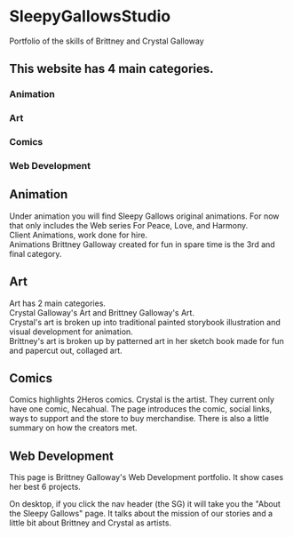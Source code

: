 # SleepyGallowsStudio
Portfolio of the skills of Brittney and Crystal Galloway


## This website has 4 main categories.
### Animation
### Art
### Comics
### Web Development

## Animation
Under animation you will find Sleepy Gallows original animations. For now that only includes the Web series For Peace, Love, and Harmony. <br>Client Animations, work done for hire. <br>Animations Brittney Galloway created for fun in spare time is the 3rd and final category.

## Art 
Art has 2 main categories. <br>
Crystal Galloway's Art and Brittney Galloway's Art. <br>
Crystal's art is broken up into traditional painted storybook illustration and visual development for animation.
<br>
Brittney's art is broken up by patterned art in her sketch book made for fun and papercut out, collaged art.

## Comics
Comics highlights 2Heros comics. Crystal is the artist. They current only have one comic, Necahual. The page introduces the comic, social links, ways to support and the store to buy merchandise. There is also a little summary on how the creators met.

## Web Development 
This page is Brittney Galloway's Web Development portfolio. It show cases her best 6 projects.

On desktop, if you click the nav header (the SG) it will take you the "About the Sleepy Gallows" page. It talks about the mission of our stories and a little bit about Brittney and Crystal as artists.
